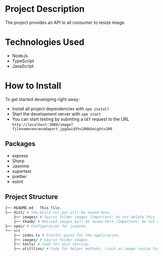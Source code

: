 # Project Description
The project provides an API to all consumer to resize image.

# Technologies Used

- NodeJs
- TypeScript
- JavaScript

# How to Install

To get started developing right away:

* Install all project dependencies with `npm install`
* Start the development server with `npm start`
* You can start testing by submting a `GET` request to the URL `http://localhost:3000/image?filename=encenadaport.jpg&width=200&height=200`

## Packages

* express 
* Sharp
* Jasmine
* supertest
* prettier
* eslint

## Project Structure

```bash
├── README.md - This file.
├── dist/ # the build out put will be saved here.
    ├── images/ # Source folder images (Important: do not delete this folder). 
    ├── thumb/ # Resized images will be saved here (Important: do not delete this folder).
├── spec/ # Configeration for jasmine.
└── src
    ├── index.ts # Starter point for the application.
    ├── images/ # Source folder images. 
    ├── tests/ # Code for unit testing.
    ├── utitlties/ # Code for helper methods. (such as image resize functionality).
```

